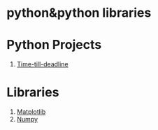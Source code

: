 # python&python libraries
# Python Projects 
1. [Time-till-deadline](time-till-deadline.py)
# **Libraries**
1. [Matplotlib](matplotlib.ipynb)
2. [Numpy](Numpy1.ipynb)
